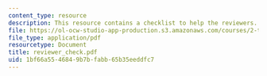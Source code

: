 ```yaml
---
content_type: resource
description: This resource contains a checklist to help the reviewers.
file: https://ol-ocw-studio-app-production.s3.amazonaws.com/courses/2-tha-undergraduate-thesis-for-course-2-a-january-iap-2007/1bf66a5546849b7bfabb65b35eeddfc7_reviewer_check.pdf
file_type: application/pdf
resourcetype: Document
title: reviewer_check.pdf
uid: 1bf66a55-4684-9b7b-fabb-65b35eeddfc7
---
```

